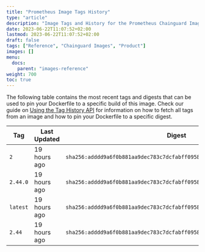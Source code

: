 ```yaml
---
title: "Prometheus Image Tags History"
type: "article"
description: "Image Tags and History for the Prometheus Chainguard Image"
date: 2023-06-22T11:07:52+02:00
lastmod: 2023-06-22T11:07:52+02:00
draft: false
tags: ["Reference", "Chainguard Images", "Product"]
images: []
menu:
  docs:
    parent: "images-reference"
weight: 700
toc: true
---
```


The following table contains the most recent tags and digests that can be used to pin your Dockerfile to a specific build of this image. Check our guide on [Using the Tag History API](/chainguard/chainguard-images/using-the-tag-history-api/) for information on how to fetch all tags from an image and how to pin your Dockerfile to a specific digest.

| Tag      | Last Updated | Digest                                                                    |
|----------|--------------|---------------------------------------------------------------------------|
| `2`      | 19 hours ago | `sha256:adddd9a6f0b881aa9dec783c7dcfabff0958079b9cb5862da2e97bd2dea28f93` |
| `2.44.0` | 19 hours ago | `sha256:adddd9a6f0b881aa9dec783c7dcfabff0958079b9cb5862da2e97bd2dea28f93` |
| `latest` | 19 hours ago | `sha256:adddd9a6f0b881aa9dec783c7dcfabff0958079b9cb5862da2e97bd2dea28f93` |
| `2.44`   | 19 hours ago | `sha256:adddd9a6f0b881aa9dec783c7dcfabff0958079b9cb5862da2e97bd2dea28f93` |
